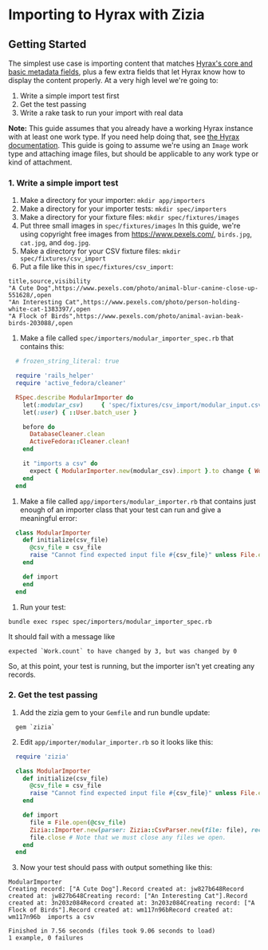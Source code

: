 # Importing to Hyrax with Zizia

## Getting Started
The simplest use case is importing content that matches [Hyrax's core and basic metadata fields](http://samvera.github.io/metadata_application_profile.html), plus a few extra fields that let Hyrax know how to display the content properly. At a very high level we're going to:
1. Write a simple import test first
1. Get the test passing
1. Write a rake task to run your import with real data

**Note:** This guide assumes that you already have a working Hyrax instance with at least one work type. If you need help doing that, see [the Hyrax documentation](https://github.com/samvera/hyrax#creating-a-hyrax-based-app). This guide is going to assume we're using an `Image` work type and attaching image files, but should be applicable to any work type or kind of attachment.

### 1. Write a simple import test
1. Make a directory for your importer: `mkdir app/importers`
1. Make a directory for your importer tests: `mkdir spec/importers`
1. Make a directory for your fixture files: `mkdir spec/fixtures/images`
1. Put three small images in `spec/fixtures/images` In this guide, we're using copyright free images from https://www.pexels.com/, `birds.jpg`, `cat.jpg`, and `dog.jpg`.
1. Make a directory for your CSV fixture files: `mkdir spec/fixtures/csv_import`
1. Put a file like this in `spec/fixtures/csv_import`:
  ```
  title,source,visibility
  "A Cute Dog",https://www.pexels.com/photo/animal-blur-canine-close-up-551628/,open
  "An Interesting Cat",https://www.pexels.com/photo/person-holding-white-cat-1383397/,open
  "A Flock of Birds",https://www.pexels.com/photo/animal-avian-beak-birds-203088/,open
  ```
1. Make a file called `spec/importers/modular_importer_spec.rb` that contains this:
  ```ruby
    # frozen_string_literal: true

    require 'rails_helper'
    require 'active_fedora/cleaner'

    RSpec.describe ModularImporter do
      let(:modular_csv)     { 'spec/fixtures/csv_import/modular_input.csv' }
      let(:user) { ::User.batch_user }

      before do
        DatabaseCleaner.clean
        ActiveFedora::Cleaner.clean!
      end

      it "imports a csv" do
        expect { ModularImporter.new(modular_csv).import }.to change { Work.count }.by 3
      end
    end
  ```
1. Make a file called `app/importers/modular_importer.rb` that contains just enough of an importer class that your test can run and give a meaningful error:
  ```ruby
    class ModularImporter
      def initialize(csv_file)
        @csv_file = csv_file
        raise "Cannot find expected input file #{csv_file}" unless File.exist?(csv_file)
      end

      def import
      end
    end
  ```
1. Run your test:
  ```
  bundle exec rspec spec/importers/modular_importer_spec.rb
  ```
  It should fail with a message like
  ```
  expected `Work.count` to have changed by 3, but was changed by 0
  ```

So, at this point, your test is running, but the importer isn't yet creating any records.

### 2. Get the test passing
1. Add the zizia gem to your `Gemfile` and run bundle update:
  ```
    gem `zizia`
  ```
2. Edit `app/importer/modular_importer.rb` so it looks like this:
  ```ruby
    require 'zizia'

    class ModularImporter
      def initialize(csv_file)
        @csv_file = csv_file
        raise "Cannot find expected input file #{csv_file}" unless File.exist?(csv_file)
      end

      def import
        file = File.open(@csv_file)
        Zizia::Importer.new(parser: Zizia::CsvParser.new(file: file), record_importer: Zizia::HyraxRecordImporter.new).import
        file.close # Note that we must close any files we open.
      end
    end
  ```
3. Now your test should pass with output something like this:

  ```
  ModularImporter
  Creating record: ["A Cute Dog"].Record created at: jw827b648Record created at: jw827b648Creating record: ["An Interesting Cat"].Record created at: 3n203z084Record created at: 3n203z084Creating record: ["A Flock of Birds"].Record created at: wm117n96bRecord created at: wm117n96b  imports a csv

  Finished in 7.56 seconds (files took 9.06 seconds to load)
  1 example, 0 failures
  ```
